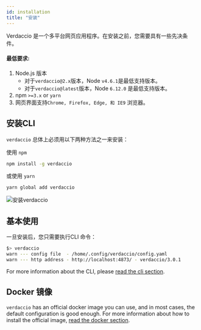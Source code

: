 ```yaml
---
id: installation
title: "安装"
---
```

Verdaccio 是一个多平台网页应用程序。在安装之前，您需要具有一些先决条件。

#### 最低要求:

1. Node.js 版本 
    - 对于`verdaccio@2.x`版本，Node `v4.6.1`是最低支持版本。
    - 对于`verdaccio@latest`版本，Node `6.12.0` 是最低支持版本。
2. npm `>=3.x` or `yarn`
3. 网页界面支持`Chrome, Firefox, Edge, 和 IE9` 浏览器。

## 安装CLI

`verdaccio` 总体上必须用以下两种方法之一来安装：

使用 `npm`

```bash
npm install -g verdaccio
```

或使用 `yarn`

```bash
yarn global add verdaccio
```

![安装verdaccio](/svg/install_verdaccio.gif)

## 基本使用

一旦安装后，您只需要执行CLI 命令：

```bash
$> verdaccio
warn --- config file  - /home/.config/verdaccio/config.yaml
warn --- http address - http://localhost:4873/ - verdaccio/3.0.1
```

For more information about the CLI, please [read the cli section](cli.md).

## Docker 镜像

`verdaccio` has an official docker image you can use, and in most cases, the default configuration is good enough. For more information about how to install the official image, [read the docker section](docker.md).